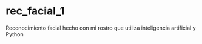 # rec_facial_1
Reconocimiento facial hecho con mi rostro que utiliza inteligencia artificial y Python
